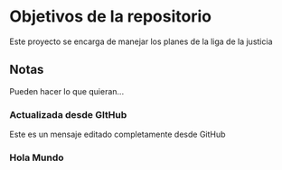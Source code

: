 # Objetivos de la repositorio

Este proyecto se encarga de manejar los planes de la liga de la justicia


## Notas
Pueden hacer lo que quieran...

### Actualizada desde GItHub
Este es un mensaje editado completamente desde GitHub

### Hola Mundo
